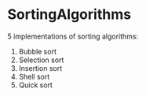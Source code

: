 # SortingAlgorithms

5 implementations of sorting algorithms: 
  1. Bubble sort
  2. Selection sort
  3. Insertion sort
  4. Shell sort
  5. Quick sort
